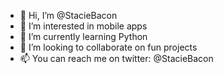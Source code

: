 - 👋 Hi, I’m @StacieBacon
- 👀 I’m interested in mobile apps
- 🌱 I’m currently learning Python
- 💞️ I’m looking to collaborate on fun projects
- 📫 You can reach me on twitter: @StacieBacon

<!---
StacieBacon/StacieBacon is a ✨ special ✨ repository because its `README.md` (this file) appears on your GitHub profile.
You can click the Preview link to take a look at your changes.
--->
